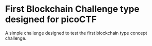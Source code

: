# First Blockchain Challenge type designed for picoCTF


A simple challenge designed to test the first blockchain type concept challenge. 
